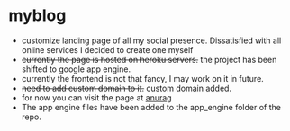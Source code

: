 myblog
======

* customize landing page of all my social presence. Dissatisfied with all online services I decided to create one myself
* ~~currently the page is hosted on heroku servers.~~ the project has been shifted to google app engine.
* currently the frontend is not that fancy, I may work on it in future.
* ~~need to add custom domain to it.~~ custom domain added.
* for now you can visit the page at [anurag](http://www.anuragkr.in/)
* The app engine files have been added to the app_engine folder of the repo.
